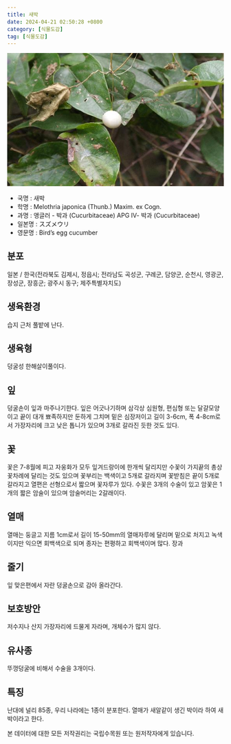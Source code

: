 ```yaml
---
title: 새박
date: 2024-04-21 02:50:28 +0800
category: [식물도감]
tag: [식물도감]
---
```




![새박](/assets/img/fileUpload/plants/basic/Cucurbitaceae/Melothria/12161/12161_20160808110503240files_th2.jpg)
- 국명 : 새박
- 학명 : Melothria japonica (Thunb.) Maxim. ex Cogn.
- 과명 : 앵글러 - 박과 (Cucurbitaceae) APG Ⅳ- 박과 (Cucurbitaceae)
- 일본명 : スズメウリ
- 영문명 : Bird’s egg cucumber


## 분포
일본 / 한국(전라북도 김제시, 정읍시; 전라남도 곡성군, 구례군, 담양군, 순천시, 영광군, 장성군, 장흥군; 광주시 동구; 제주특별자치도) 
## 생육환경
습지 근처 풀밭에 난다.
## 생육형
덩굴성 한해살이풀이다.
## 잎
덩굴손이 잎과 마주나기한다. 잎은 어긋나기하며 삼각상 심원형, 편심형 또는 달걀모양이고 끝이 대개 뾰족하지만 둔하게 그치며 밑은 심장저이고 길이 3-6cm, 폭 4-8cm로서 가장자리에 크고 낮은 톱니가 있으며 3개로 갈라진 듯한 것도 있다.
## 꽃
꽃은 7-8월에 피고 자웅화가 모두 잎겨드랑이에 한개씩 달리지만 수꽃이 가지끝의 총상꽃차례에 달리는 것도 있으며 꽃부리는 백색이고 5개로 갈라지며 꽃받침은 끝이 5개로 갈라지고 열편은 선형으로서 짧으며 꽃자루가 있다. 수꽃은 3개의 수술이 있고 암꽃은 1개의 짧은 암술이 있으며 암술머리는 2갈래이다.
## 열매
열매는 둥글고 지름 1cm로서 길이 15-50mm의 열매자루에 달리며 밑으로 처지고 녹색이지만 익으면 회백색으로 되며 종자는 편평하고 회백색이며 많다. 장과
## 줄기
잎 맞은편에서 자란 덩굴손으로 감아 올라간다.
## 보호방안
저수지나 산지 가장자리에 드물게 자라며, 개체수가 많지 않다.
## 유사종
뚜껑덩굴에 비해서 수술을 3개이다.
## 특징
난대에 널리 85종, 우리 나라에는 1종이 분포한다. 열매가 새알같이 생긴 박이라 하여 새박이라고 한다.






본 데이터에 대한 모든 저작권리는 국립수목원 또는 원저작자에게 있습니다.
